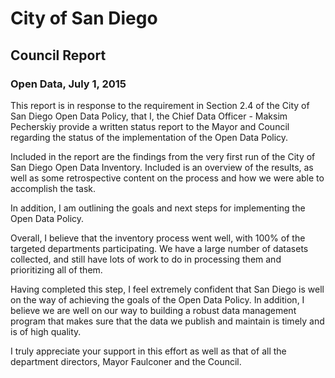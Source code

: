 # City of San Diego
## Council Report
### Open Data, July 1, 2015

This report is in response to the requirement in Section 2.4 of the City of San Diego Open Data Policy, that I, the Chief Data Officer - Maksim Pecherskiy provide a written status report to the Mayor and Council regarding the status of the implementation of the Open Data Policy.

Included in the report are the findings from the very first run of the City of San Diego Open Data Inventory.  Included is an overview of the results, as well as some retrospective content on the process and how we were able to accomplish the task.

In addition, I am outlining the goals and next steps for implementing the Open Data Policy.

Overall, I believe that the inventory process went well, with 100% of the targeted departments participating.  We have a large number of datasets collected, and still have lots of work to do in processing them and prioritizing all of them.  

Having completed this step, I feel extremely confident that San Diego is well on the way of achieving the goals of the Open Data Policy.  In addition, I believe we are well on our way to building a robust data management program that makes sure that the data we publish and maintain is timely and is of high quality.  

I truly appreciate your support in this effort as well as that of all the department directors, Mayor Faulconer and the Council.  
